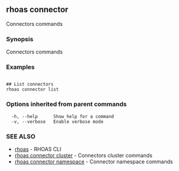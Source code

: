 ## rhoas connector

Connectors commands

### Synopsis

Connectors commands

### Examples

```
   
## List connectors
rhoas connector list

```

### Options inherited from parent commands

```
  -h, --help      Show help for a command
  -v, --verbose   Enable verbose mode
```

### SEE ALSO

* [rhoas](rhoas.md)	 - RHOAS CLI
* [rhoas connector cluster](rhoas_connector_cluster.md)	 - Connectors cluster commands
* [rhoas connector namespace](rhoas_connector_namespace.md)	 - Connector namespace commands

